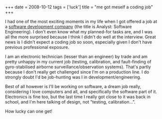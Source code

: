 +++
date = 2008-10-12
tags = ['luck']
title = "me got meself a coding job"
+++

I had one of the most exciting moments in my life when I got offered a
job at a [software development company] (the title is Analyst: Software
Engineering). I don\'t even know what my planned-for tasks are, and I
was all the more surprised because I think I didn\'t do well at the
interview. Great news is I didn\'t expect a coding job so soon,
especially given I don\'t have previous professional exposure.

I am an electronic technician (lesser than an engineer) by trade and am
pretty unhappy in my current job (testing, calibration, and
fault-finding of gyro-stabilised airborne surveillance/observation
systems). That\'s partly because I don\'t really get challenged since
I\'m on a production line. I do strongly doubt I\'d be job-hunting was I
in development/engineering.

Best of all however is I\'ll be working on software, a dream job really,
considering I love computers and all, and specifically the software part
of it. Electronics is fine too, but the last time I really got close to
it was back in school, and I\'m here talking of design, not \"testing,
calibration\...\".

How lucky can one get!

  [software development company]: http://www.tauspace.com
